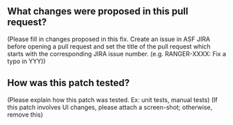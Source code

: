 ## What changes were proposed in this pull request?

(Please fill in changes proposed in this fix. Create an issue in ASF JIRA before opening a pull request and
set the title of the pull request which starts with
the corresponding JIRA issue number. (e.g. RANGER-XXXX: Fix a typo in YYY))


## How was this patch tested?

(Please explain how this patch was tested. Ex: unit tests, manual tests)
(If this patch involves UI changes, please attach a screen-shot; otherwise, remove this)
